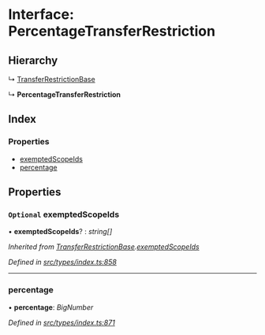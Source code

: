 # Interface: PercentageTransferRestriction

## Hierarchy

  ↳ [TransferRestrictionBase](../classes/transferrestrictionbase.md)

  ↳ **PercentageTransferRestriction**

## Index

### Properties

* [exemptedScopeIds](percentagetransferrestriction.md#optional-exemptedscopeids)
* [percentage](percentagetransferrestriction.md#percentage)

## Properties

### `Optional` exemptedScopeIds

• **exemptedScopeIds**? : *string[]*

*Inherited from [TransferRestrictionBase](../classes/transferrestrictionbase.md).[exemptedScopeIds](../classes/transferrestrictionbase.md#optional-exemptedscopeids)*

*Defined in [src/types/index.ts:858](https://github.com/PolymathNetwork/polymesh-sdk/blob/524b0225/src/types/index.ts#L858)*

___

###  percentage

• **percentage**: *BigNumber*

*Defined in [src/types/index.ts:871](https://github.com/PolymathNetwork/polymesh-sdk/blob/524b0225/src/types/index.ts#L871)*
